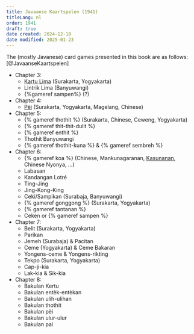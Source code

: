 ```yaml
---
title: Javaanse Kaartspelen (1941)
titleLang: nl
order: 1941
draft: true
date created: 2024-12-18
date modified: 2025-01-23
---
```


The (mostly Javanese) card games presented in this book are as follows:[@JavaanseKaartspelen]

- Chapter 3:
    - [Kartu Lima](games/kartu-lima/kartu-lima.md) (Surakarta, Yogyakarta)
    - Lintrik Lima (Banyuwangi)
    - {%gameref sampen%} (?)
- Chapter 4:
    - [Pèi](games/pei/pei.md) (Surakarta, Yogyakarta, Magelang, Chinese)
- Chapter 5:
    - {% gameref thothit %} (Surakarta, Chinese, Ceweng, Yogyakarta)
    - {% gameref thit-thit-dulit %}
    - {% gameref enthit %}
    - Thothit Banyuwangi
    - {% gameref thothit-kuna %} & {% gameref sembreh %}
- Chapter 6:
    - {% gameref koa %} (Chinese, Mankunagaranan, [Kasunanan](https://en.wikipedia.org/wiki/Surakarta_Sunanate), Chinese Nyonya, …)
    - Labasan
    - Kandangan Lotré
    - Ting-Jing
    - Jing-Kong-King
    - Ceki/Sampikan (Surabaja, Banyuwangi)
    - {% gameref gonggong %} (Surakarta, Yogyakarta)
    - {% gameref tantanan %}
    - Ceken or {% gameref sampen %}
- Chapter 7:
    - Belit (Surakarta, Yogyakarta)
    - Parikan
    - Jemeh (Surabaja) & Pacitan
    - Ceme (Yogyakarta) & Ceme Bakaran
    - Yongens-ceme & Yongens-rikting
    - Tekpo (Surakarta, Yogyakarta)
    - Cap-ji-kia
    - Lak-kia & Sik-kia
- Chapter 8:
    - Bakulan Kertu
    - Bakulan entèk-entèkan
    - Bakulan ulih-ulihan
    - Bakulan thothit
    - Bakulan pèi
    - Bakulan ulur-ulur
    - Bakulan pal
